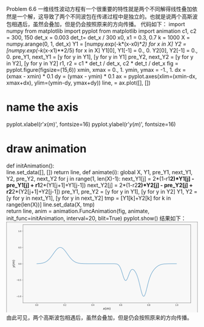 Problem 6.6
一维线性波动方程有一个很重要的特性就是两个不同解得线性叠加依然是一个解，这导致了两个不同波包在传递过程中是独立的。也就是说两个高斯波包相遇后，虽然会叠加，但是仍会按照原来的方向传播。
代码如下：
import numpy 
from matplotlib import pyplot 
from matplotlib import animation
c1, c2 = 300, 150
det_x = 0.003
det_t= det_x / 300
x0, x1 = 0.3, 0.7
k = 1000
X = numpy.arange(0, 1, det_x)
Y1 = [numpy.exp(-k*(x-x0)**2) for x in X]
Y2 = [numpy.exp(-k*(x-x1)**2/5) for x in X]
Y1[0], Y1[-1] = 0., 0.
Y2[0], Y2[-1] = 0., 0.
pre_Y1, next_Y1 = [y for y in Y1], [y for y in Y1]
pre_Y2, next_Y2 = [y for y in Y2], [y for y in Y2]
r1, r2 = c1 * det_t / det_x, c2 * det_t / det_x
fig = pyplot.figure(figsize=(15,6))
xmin, xmax =  0., 1.
ymin, ymax = -1., 1.
dx = (xmax - xmin) * 0.1
dy = (ymax - ymin) * 0.1
ax = pyplot.axes(xlim=(xmin-dx, xmax+dx), ylim=(ymin-dy, ymax+dy))
line, = ax.plot([], [])
# name the axis
pyplot.xlabel(r'$x(m)$', fontsize=16)
pyplot.ylabel(r'$y(m)$', fontsize=16)
# draw animation
def initAnimation():   
    line.set_data([], [])
    return line,
def animate(i):
    global X, Y1, pre_Y1, next_Y1, Y2, pre_Y2, next_Y2
    for j in range(1, len(X)-1):
        next_Y1[j] = 2*(1-r1**2)*Y1[j] - pre_Y1[j] + r1**2*(Y1[j+1]+Y1[j-1])
        next_Y2[j] = 2*(1-r2**2)*Y2[j] - pre_Y2[j] + r2**2*(Y2[j+1]+Y2[j-1])
    pre_Y1, pre_Y2 = [y for y in Y1], [y for y in Y2]
    Y1, Y2 = [y for y in next_Y1], [y for y in next_Y2]
    tmp = [Y1[k]+Y2[k] for k in range(len(X))]
    line.set_data(X, tmp)   
    return line,
anim = animation.FuncAnimation(fig, animate, init_func=initAnimation, interval=20, blit=True)
pyplot.show()
结果如下：
![image](https://github.com/whuttzg/computationalphysics_N2015301510092/blob/master/Exercise_12.gif)
由此可见，两个高斯波包相遇后，虽然会叠加，但是仍会按照原来的方向传播。
